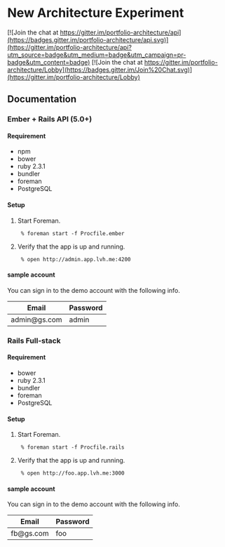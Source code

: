 # New Architecture Experiment

[![Join the chat at https://gitter.im/portfolio-architecture/api](https://badges.gitter.im/portfolio-architecture/api.svg)](https://gitter.im/portfolio-architecture/api?utm_source=badge&utm_medium=badge&utm_campaign=pr-badge&utm_content=badge)
[![Join the chat at https://gitter.im/portfolio-architecture/Lobby](https://badges.gitter.im/Join%20Chat.svg)](https://gitter.im/portfolio-architecture/Lobby)

## Documentation

### Ember + Rails API (5.0+)
#### Requirement
  - npm
  - bower
  - ruby 2.3.1
  - bundler
  - foreman
  - PostgreSQL
  
#### Setup
1. Start Foreman.

        % foreman start -f Procfile.ember

2. Verify that the app is up and running.

        % open http://admin.app.lvh.me:4200
#### sample account
You can sign in to the demo account with the following info.
<table>
  <thead>
    <tr>
      <th>Email</th>
      <th>Password</th>
    </tr>
  </thead>
  <tbody>
    <tr>
      <td>admin@gs.com</td>
      <td>admin</td>
    </tr>
  </tbody>
</table>

### Rails Full-stack
#### Requirement
  - bower
  - ruby 2.3.1
  - bundler
  - foreman
  - PostgreSQL
  
#### Setup
1. Start Foreman.

        % foreman start -f Procfile.rails

2. Verify that the app is up and running.

        % open http://foo.app.lvh.me:3000
#### sample account
You can sign in to the demo account with the following info.
<table>
  <thead>
    <tr>
      <th>Email</th>
      <th>Password</th>
    </tr>
  </thead>
  <tbody>
    <tr>
      <td>fb@gs.com</td>
      <td>foo</td>
    </tr>
  </tbody>
</table>
